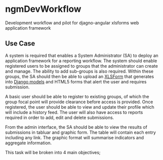 # ngmDevWorkflow
Development workflow and pilot for djagno-angular xlsforms web application framework

## Use Case
A system is required that enables a System Administrator (SA) to deploy an application framework for a reporting workflow. The system should enable registered users to be assigned to groups that the administrator can create and manage. The ability to add sub-groups is also required. Within these groups, the SA should then be able to upload an [XLSForm] that generates into [Django models] and HTML5 forms that alert the user and requires submission.

A basic user should be able to register to existing groups, of which the group focal point will provide clearance before access is provided. Once registered, the user should be able to view and update their profile which will include a history feed. The user will also have access to reports required in order to add, edit and delete submissions.

From the admin interface, the SA should be able to view the results of submissions in tabluar and graphic form. The table will contain each entry including any link. The graphic format will summarise indicators and aggregate information.

This task will be broken into 4 main objectives;


[XLSForm]: http://xlsform.org/
[Django models]: https://docs.djangoproject.com/en/1.9/topics/db/models/
